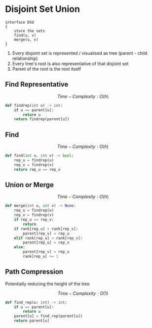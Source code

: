 # Disjoint Set Union

```text
interface DSU
{
    store the sets
    find(u, v)
    merge(u, v)
}
```

1. Every disjoint set is represented / visualised as tree (parent - child relationship)
2. Every tree's root is also representative of that disjoint set
3. Parent of the root is the root itself

## Find Representative

$$Time-Complexity: O(h)$$

```python
def findrep(int u) -> int:
    if u == parent[u]:
        return u
    return findrep(parent[u])
```

## Find

$$Time-Complexity: O(h)$$

```python
def find(int u, int v) -> bool:
    rep_u = findrep(u)
    rep_v = findrep(v)
    return rep_u == rep_v
```

## Union or Merge

$$Time-Complexity: O(h)$$

```python
def merge(int u, int v) -> None:
    rep_u = findrep(u)
    rep_v = findrep(v)
    if rep_u == rep_v:
        return
    if rank[rep_u] > rank[rep_v]:
        parent[rep_v] = rep_u
    elif rank[rep_u] < rank[rep_v]:
        parent[rep_u] = rep_v
    else:
        parent[rep_v] = rep_u
        rank[rep_u] += 1
```

## Path Compression

Potentially reducing the height of the tree

$$Time-Complexity: O(1)$$

```python
def find_rep(u: int) -> int:
    if u == parent[u]:
        return u
    parent[u] = find_rep(parent[u])
    return parent[u]
```

